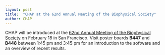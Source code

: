 ```yaml
---
layout: post
title:  "CHAP at the 62nd Annual Meeting of the Biophysical Society"
author: CHAP
---
```


CHAP will be introduced at the <a href="https://www.biophysics.org/2018meeting/Home/tabid/7117/Default.aspx">62nd Annual Meeting of the Biophysical Society</a> on February 18 in San Francisco. Visit poster boards **B447** and **B448** between 1:45 pm and 3:45 pm for an introduction to the software and an overview of recent results.

